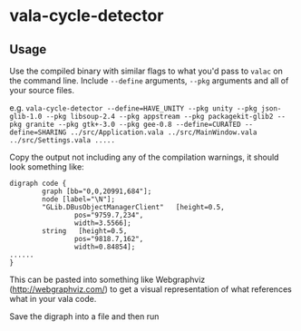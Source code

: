 # vala-cycle-detector

## Usage
Use the compiled binary with similar flags to what you'd pass to `valac` on the command line. Include `--define` arguments, `--pkg` arguments and all of your source files.

e.g.
`vala-cycle-detector --define=HAVE_UNITY --pkg unity --pkg json-glib-1.0 --pkg libsoup-2.4 --pkg appstream --pkg packagekit-glib2 --pkg granite --pkg gtk+-3.0 --pkg gee-0.8 --define=CURATED --define=SHARING ../src/Application.vala ../src/MainWindow.vala ../src/Settings.vala .....`

Copy the output not including any of the compilation warnings, it should look something like:
```
digraph code {
        graph [bb="0,0,20991,684"];
        node [label="\N"];
        "GLib.DBusObjectManagerClient"   [height=0.5,
                pos="9759.7,234",
                width=3.5566];
        string   [height=0.5,
                pos="9818.7,162",
                width=0.84854];
......
}
```

This can be pasted into something like Webgraphviz (http://webgraphviz.com/) to get a visual representation of what references what in your vala code.

Save the digraph into a file and then run 
